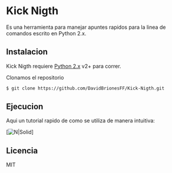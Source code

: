 # Kick Nigth
Es una herramienta para manejar apuntes rapidos para la linea de comandos escrito en Python 2.x.

## Instalacion 

Kick Nigth requiere [Python 2.x](https://www.python.org) v2+ para correr.

Clonamos el repositorio

```sh
$ git clone https://github.com/DavidBrionesFF/Kick-Nigth.git
```

## Ejecucion

Aqui un tutorial rapido de como se utiliza de manera intuitiva:

[![N|Solid](https://im3.ezgif.com/tmp/ezgif-3-23941b816aea.gif)]

Licencia
----

MIT
